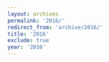 ```yaml
---
layout: archives
permalink: '2016/'
redirect_from: 'archive/2016/'
title: '2016'
exclude: true
year: '2016'
---
```

